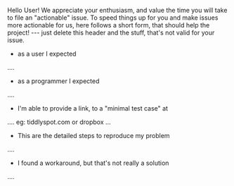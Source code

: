 Hello User! We appreciate your enthusiasm, and value the time you will take to file an "actionable" issue. To speed things up for you and make issues more actionable for us, here follows a short form, that should help the project! --- just delete this header and the stuff, that's not valid for your issue.

 - as a user I expected
 
 ....
 
 - as a programmer I expected
 
 ....
 
 - I'm able to provide a link, to a "minimal test case" at
 
 .... eg: tiddlyspot.com or dropbox ... 
 
 - This are the detailed steps to reproduce my problem
 
 ....
 
 - I found a workaround, but that's not really a solution
 
 ....
 
